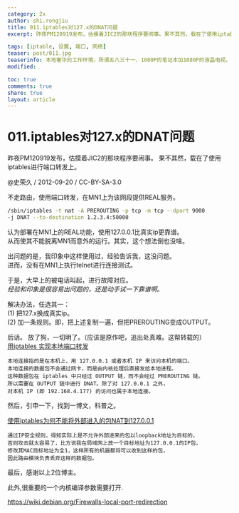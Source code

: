 ```yaml
---
category: 2x
author: shi.rongjiu
title: 011.iptables对127.x的DNAT问题
excerpt: 昨夜PM120919发布，估摸着JIC2的那块程序要闹事。果不其然，载在了使用iptables进行端口转发上。  

tags: [iptable, 设置, 端口, 网络]
teaser: post/011.jpg
teaserinfo: 本地奢华的工作环境，所谓五八三十一，1080P的笔记本加1080P的液晶电视。
modified: 

toc: true
comments: true
share: true
layout: article
---
```


# 011.iptables对127.x的DNAT问题

昨夜PM120919发布，估摸着JIC2的那块程序要闹事。
果不其然，载在了使用iptables进行端口转发上。

@史荣久 / 2012-09-20 / CC-BY-SA-3.0  


不走路由，使用端口转发，在MN1上为该网段提供REAL服务。

``` bash
/sbin/iptables -t nat -A PREROUTING -p tcp -m tcp --dport 9000 
-j DNAT --to-destination 1.2.3.4:50000
```

认为部署在MN1上的REAL功能，使用127.0.0.1比真实ip更靠谱。  
从而使其不能脱离MN1而意外的运行。其实，这个想法倒也没啥。

出问题的是，我印象中这样使用过，经验告诉我，这没问题。  
进而，没有在MN1上执行telnet进行连接测试。

于是，大早上的被电话叫起，进行故障对应。  
*经验和印象是很容易出问题的，还是动手试一下靠谱啊。*

解决办法，任选其一：  
(1) 把127.x换成真实ip。  
(2) 加一条规则。即，把上述复制一遍，但把PREROUTING变成OUTPUT。  


后话。
放了狗，一切明了。（应该是原作吧，追出处真难。这帮转载的）  
[用iptables 实现本地端口转发](http://phoenix007.iteye.com/blog/712583)

    本地连接指的是在本机上，用 127.0.0.1 或者本机 IP 来访问本机的端口。  
    本地连接的数据包不会通过网卡，而是由内核处理后直接发给本地进程。  
    这种数据包在 iptables 中只经过 OUTPUT 链，而不会经过 PREROUTING 链。  
    所以需要在 OUTPUT 链中进行 DNAT。除了对 127.0.0.1 之外，  
    对本机 IP (即 192.168.4.177) 的访问也属于本地连接。

然后，引申一下，找到一博文，科普之。

[使用iptables为何不能将外部进入的包NAT到127.0.0.1](http://blog.csdn.net/dog250/article/details/7664055)

    通过IP安全规则，得知实际上是不允许外部进来的包以loopback地址为目标的，
    否则攻击就太容易了，比方说我在局域网上放一个目标地址为127.0.0.1的IP包，
    修改其MAC目标地址为全1，这样所有的机器都将可以收到这样的包，
    因此路由模块负责丢弃这样的数据包。

最后，感谢以上2位博主。

此外,很重要的一个内核编译参数需要打开.

https://wiki.debian.org/Firewalls-local-port-redirection